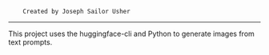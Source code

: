         Created by Joseph Sailor Usher
**********************************************
This project uses the huggingface-cli and Python to generate images from text prompts.
